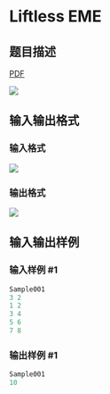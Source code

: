 # Liftless EME

## 题目描述

[problemUrl]: https://uva.onlinejudge.org/index.php?option=com_onlinejudge&Itemid=8&category=15&page=show_problem&problem=1291

[PDF](https://uva.onlinejudge.org/external/103/p10350.pdf)

![](https://cdn.luogu.com.cn/upload/vjudge_pic/UVA10350/a7c3eedd65a43cba9802bbc8210e3fc0923c5eee.png)

## 输入输出格式

### 输入格式

![](https://cdn.luogu.com.cn/upload/vjudge_pic/UVA10350/0e777861d639b9bc62b8ab195be57567f346553c.png)

### 输出格式

![](https://cdn.luogu.com.cn/upload/vjudge_pic/UVA10350/84105e196cb070738ba75c0ac95ed4744c3c5786.png)

## 输入输出样例

### 输入样例 #1

```cpp
Sample001
3 2
1 2
3 4
5 6
7 8
```


### 输出样例 #1

```cpp
Sample001
10
```


